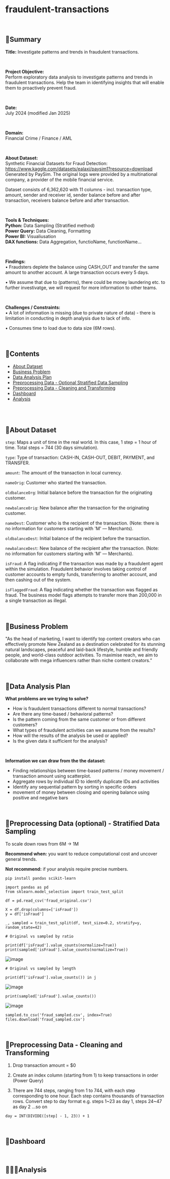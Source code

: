 # fraudulent-transactions

<br>

## 🚩Summary

**Title:**
Investigate patterns and trends in fraudulent transactions.

<br>

**Project Objective:**<br>
Perform exploratory data analysis to investigate patterns and trends in fraudulent transactions. Help the team in identifying insights that will enable them to proactively prevent fraud.

<br>

**Date:**<br>
July 2024 (modified Jan 2025)

<br>

**Domain:**<br>
Financial Crime / Finance / AML

<br>

**About Dataset:**<br>
Synthetic Financial Datasets for Fraud Detection:
https://www.kaggle.com/datasets/ealaxi/paysim1?resource=download
Generated by PaySim. The original logs were provided by a multinational company, a provider of the mobile financial service.

Dataset consists of 6,362,620 with 11 columns - incl. transaction type, amount, sender and receiver id, sender balance before and after transaction, receivers balance before and after transaction. 

<br>

**Tools & Techniques:**<br>
**Python:** Data Sampling (Stratified method)<br>
**Power Query:** Data Cleaning, Formatting<br>
**Power BI:** Visualiusation<br>
**DAX functions:** Data Aggregation, functioName, functionName…<br>

<br>

**Findings:**<br>
• Fraudsters deplete the balance using CASH_OUT and transfer the same amount to another account. A large transaction occurs every 5 days.
 
• We assume that due to (patterns), there could be money laundering etc. to further investivatge, we will request for more information to other teams.   

<br>

**Challenges / Constraints:**<br>
• A lot of information is missing (due to private nature of data) - there is limitation in conducting in depth analysis due to lack of info.

• Consumes time to load due to data size (6M rows).

<br>


## **🚩Contents**
* [About Dataset](#about-dataset)
* [Business Problem](#business-problem)
* [Data Analysis Plan](#data-analysis-plan)
* [Preprocessing Data - Optional Stratified Data Sampling](#preprocessing-data---optional-stratified-data-sampling)
* [Preprocessing Data - Cleaning and Transforming](#preprocessing-data-cleaning-and-transforming)
* [Dashboard](#dashboard)
* [Analysis](#analysis)

<br>


<br>

## 🚩About Dataset
`step`: Maps a unit of time in the real world. In this case, 1 step = 1 hour of time. Total steps = 744 (30 days simulation).  

`type`: Type of transaction: CASH-IN, CASH-OUT, DEBIT, PAYMENT, and TRANSFER.  

`amount`: The amount of the transaction in local currency.  

`nameOrig`: Customer who started the transaction.  

`oldbalanceOrg`: Initial balance before the transaction for the originating customer.  

`newbalanceOrig`: New balance after the transaction for the originating customer.  

`nameDest`: Customer who is the recipient of the transaction. (Note: there is no information for customers starting with 'M' — Merchants).  

`oldbalanceDest`: Initial balance of the recipient before the transaction.  

`newbalanceDest`: New balance of the recipient after the transaction. (Note: no information for customers starting with 'M' — Merchants).  

`isFraud`: A flag indicating if the transaction was made by a fraudulent agent within the simulation. Fraudulent behavior involves taking control of customer accounts to empty funds, transferring to another account, and then cashing out of the system.  

`isFlaggedFraud`: A flag indicating whether the transaction was flagged as fraud. The business model flags attempts to transfer more than 200,000 in a single transaction as illegal.  



<br>

## 🚩Business Problem
"As the head of marketing, I want to identify top content creators who can effectively promote New Zealand as a destination celebrated for its stunning natural landscapes, peaceful and laid-back lifestyle, humble and friendly people, and world-class outdoor activities. To maximise reach, we aim to collaborate with mega influencers rather than niche content creators.”

<br>

## 🚩Data Analysis Plan
**What problems are we trying to solve?**

- How is fraudulent transactions different to normal transactions?
- Are there any time-based / behavioral patterns?
- Is the pattern coming from the same customer or from different customers?
- What types of fraudulent activities can we assume from the results?
- How will the results of the analysis be used or applied?
- Is the given data it sufficient for the analysis?

<br>

**Information we can draw from the the dataset:**

- Finding relationships between time-based patterns / money movement / transaction amount using scatterplot.
- Aggregate rows by individual ID to identify duplicate IDs and activities
- Identify any sequential pattern by sorting in specific orders
- movement of money between closing and opening balance using positive and negative bars

<br>

## 🚩Preprocessing Data (optional) - Stratified Data Sampling 
To scale down rows from 6M → 1M 

**Recommend when:** you want to reduce computational cost and uncover general trends. 

**Not recommend:** if your analysis require precise numbers.

```{python} 
pip install pandas scikit-learn

import pandas as pd
from sklearn.model_selection import train_test_split

```

```{python} 
df = pd.read_csv('fraud_original.csv')

X = df.drop(columns=['isFraud'])
y = df['isFraud']

_, sampled = train_test_split(df, test_size=0.2, stratify=y, random_state=42)

```

```{python} 
# Original vs sampled by ratio

print(df['isFraud'].value_counts(normalize=True))
print(sampled['isFraud'].value_counts(normalize=True))
```
![image](https://github.com/user-attachments/assets/556f14c6-17aa-473e-972b-e978af895e9c)


```{python} 
# Original vs sampled by length

print(df['isFraud'].value_counts()) in j
```
![image](https://github.com/user-attachments/assets/e4da2089-f15b-4c6f-9542-61c04c329e15)

```{python} 
print(sampled['isFraud'].value_counts())
```
![image](https://github.com/user-attachments/assets/d51b00de-2c7f-4f8b-96e0-fa7716697142)

```{python} 
sampled.to_csv('fraud_sampled.csv', index=True)
files.download('fraud_sampled.csv')
```

<br>

## 🚩Preprocessing Data - Cleaning and Transforming

1. Drop transaction amount = $0

2. Create an index column (starting from 1) to keep transactions in order (Power Query)

3. There are 744 steps, ranging from 1 to 744, with each step corresponding to one hour. Each step contains thousands of transaction rows. Convert step to day format e.g. steps 1~23 as day 1, steps 24~47 as day 2 …so on

```{DAX} 
day = INT(DIVIDE([step] - 1, 23)) + 1
```

<br>

## 🚩Dashboard

<br>

## 👩🏻‍💻Analysis


